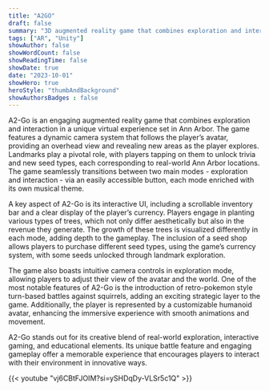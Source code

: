 ```yaml
---
title: "A2GO"
draft: false
summary: "3D augmented reality game that combines exploration and interaction in a unique virtual experience set in Ann Arbor."
tags: ["AR", "Unity"]
showAuthor: false
showWordCount: false
showReadingTime: false
showDate: true
date: "2023-10-01"
showHero: true
heroStyle: "thumbAndBackground"
showAuthorsBadges : false 
---
```


A2-Go is an engaging augmented reality game that combines exploration and interaction in a unique virtual experience set in Ann Arbor. The game features a dynamic camera system that follows the player’s avatar, providing an overhead view and revealing new areas as the player explores. Landmarks play a pivotal role, with players tapping on them to unlock trivia and new seed types, each corresponding to real-world Ann Arbor locations. The game seamlessly transitions between two main modes - exploration and interaction - via an easily accessible button, each mode enriched with its own musical theme.

A key aspect of A2-Go is its interactive UI, including a scrollable inventory bar and a clear display of the player’s currency. Players engage in planting various types of trees, which not only differ aesthetically but also in the revenue they generate. The growth of these trees is visualized differently in each mode, adding depth to the gameplay. The inclusion of a seed shop allows players to purchase different seed types, using the game’s currency system, with some seeds unlocked through landmark exploration.

The game also boasts intuitive camera controls in exploration mode, allowing players to adjust their view of the avatar and the world. One of the most notable features of A2-Go is the introduction of retro-pokemon style turn-based battles against squirrels, adding an exciting strategic layer to the game. Additionally, the player is represented by a customizable humanoid avatar, enhancing the immersive experience with smooth animations and movement.

A2-Go stands out for its creative blend of real-world exploration, interactive gaming, and educational elements. Its unique battle feature and engaging gameplay offer a memorable experience that encourages players to interact with their environment in innovative ways.

{{< youtube "vj6CBtFJOIM?si=ySHDqDy-VLSr5c1Q" >}}